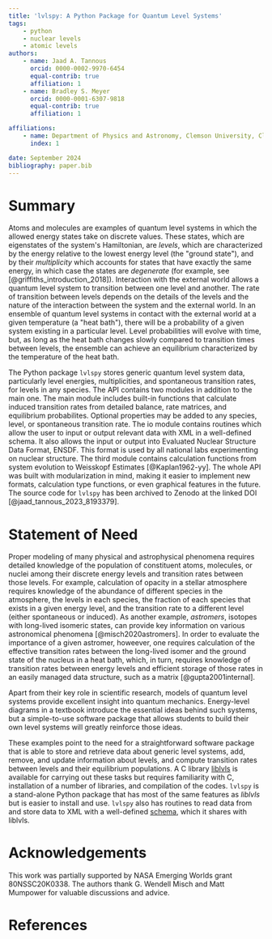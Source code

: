 ```yaml
---
title: 'lvlspy: A Python Package for Quantum Level Systems'
tags:
    - python
    - nuclear levels
    - atomic levels
authors:
    - name: Jaad A. Tannous
      orcid: 0000-0002-9970-6454
      equal-contrib: true
      affiliation: 1
    - name: Bradley S. Meyer
      orcid: 0000-0001-6307-9818
      equal-contrib: true
      affiliation: 1

affiliations:
    - name: Department of Physics and Astronomy, Clemson University, Clemson, SC, 29634
      index: 1

date: September 2024
bibliography: paper.bib
---
```


# Summary

Atoms and molecules are examples of quantum level systems in which the allowed energy states take on discrete values.  These states, which are eigenstates of the system's Hamiltonian, are *levels*, which are characterized by the energy relative to the lowest energy level (the "ground state"), and by their *multiplicity* which accounts for states that have exactly the same energy, in which case the states are *degenerate* (for example, see [@griffiths_introduction_2018]).  Interaction with the external world allows a quantum level system to transition between one level and another.  The rate of transition between levels depends on the details of the levels and the nature of the interaction between the system and the external world.  In an ensemble of quantum level systems in contact with the external world at a given temperature (a "heat bath"), there will be a probability of a given system existing in a particular level.  Level probabilities will evolve with time, but, as long as the heat bath changes slowly compared to transition times between levels, the ensemble can achieve an equilibrium characterized by the temperature of the heat bath.  

The Python package ``lvlspy`` stores generic quantum level system data, particularly level energies, multiplicities, and spontaneous transition rates, for levels in any species. The API contains two modules in addition to the main one. The main module includes built-in functions that calculate induced transition rates from detailed balance, rate matrices, and equilibrium probabilites. Optional properties may be added to any species, level, or spontaneous transition rate. The io module contains routines which allow the user to input or output relevant data with XML in a well-defined schema. It also allows the input or output into Evaluated Nuclear Structure Data Format, ENSDF. This format is used by all national labs experimenting on nuclear structure. The third module contains calculation functions from system evolution to Weisskopf Estimates [@Kaplan1962-yy]. The whole API was built with modularization in mind, making it easier to implement new formats, calculation type functions, or even graphical features in the future. The source code for ``lvlspy`` has been archived to Zenodo at the linked DOI [@jaad_tannous_2023_8193379].  

# Statement of Need

Proper modeling of many physical and astrophysical phenomena requires detailed knowledge of the population of constituent atoms, molecules, or nuclei among their discrete energy levels and transition rates between those levels.  For example, calculation of opacity in a stellar atmosphere requires knowledge of the abundance of different species in the atmosphere, the levels in each species, the fraction of each species that exists in a given energy level, and the transition rate to a different level (either spontaneous or induced).  As another example, *astromers*, isotopes with long-lived isomeric states, can provide key information on various astronomical phenomena [@misch2020astromers].  In order to evaluate the importance of a given astromer, howeever, one requires calculation of the effective transition rates between the long-lived isomer and the ground state of the nucleus in a heat bath, which, in turn, requires knowledge of transition rates between energy levels and efficient storage of those rates in an easily managed data structure, such as a matrix [@gupta2001internal].

Apart from their key role in scientific research, models of quantum level systems provide excellent insight into quantum mechanics.  Energy-level diagrams in a textbook introduce the essential ideas behind such systems, but a simple-to-use software package that allows students to build their own level systems will greatly reinforce those ideas.

These examples point to the need for a straightforward software package that is able to store and retrieve data about generic level systems, add, remove, and update information about levels, and compute transition rates between levels and their equilibrium populations.  A C library [liblvls](https://liblvls.sourceforge.net) is available for carrying out these tasks but requires familiarity with C, installation of a number of libraries, and compilation of the codes.  ``lvlspy`` is a stand-alone Python package that has most of the same features as *liblvls* but is easier to install and use.  ``lvlspy`` also has routines to read data from and store data to XML with a well-defined [schema](https://liblvls.sourceforge.net/xsd_pub/2022-10-14/spcoll.xsd), which it shares with liblvls.

# Acknowledgements

This work was partially supported by NASA Emerging Worlds grant 80NSSC20K0338.  The authors thank G. Wendell Misch and Matt Mumpower for valuable discussions and advice.

# References
